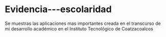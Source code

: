 # Evidencia---escolaridad
Se muestras las aplicaciones mas importantes creada en el transcurso de mi desarrollo académico en  el Instituto Tecnológico de Coatzacoalcos

